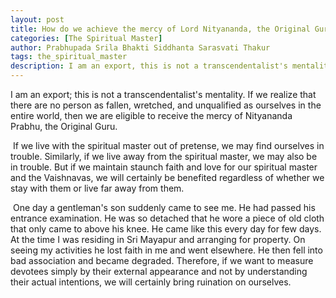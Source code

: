 ```yaml
---
layout: post
title: How do we achieve the mercy of Lord Nityananda, the Original Guru?
categories: [The Spiritual Master]
author: Prabhupada Srila Bhakti Siddhanta Sarasvati Thakur
tags: the_spiritual_master
description: I am an export, this is not a transcendentalist's mentality. If we realize that there are no person as fallen, wretched, and unqualified as ourselves in the entire world, then we are eligible to receive the mercy of Nityananda Prabhu, the Original Guru.
---
```


I am an export; this is not a transcendentalist's mentality. If we realize that there are no person as fallen, wretched, and unqualified as ourselves in the entire world, then we are eligible to receive the mercy of Nityananda Prabhu, the Original Guru.

​	If we live with the spiritual master out of pretense, we may find ourselves in trouble. Similarly, if we live away from the spiritual master, we may also be in trouble. But if we maintain staunch faith and love for our spiritual master and the Vaishnavas, we will certainly be benefited regardless of whether we stay with them or live far away from them.

​	One day a gentleman's son suddenly came to see me. He had passed his entrance examination. He was so detached that he wore a piece of old cloth that only came to above his knee. He came like this every day for few days. At the time I was residing in Sri Mayapur and arranging for property. On seeing my activities he lost faith in me and went elsewhere. He then fell into bad association and became degraded. Therefore, if we want to measure devotees simply by their external appearance and not by understanding their actual intentions, we will certainly bring ruination on ourselves.















